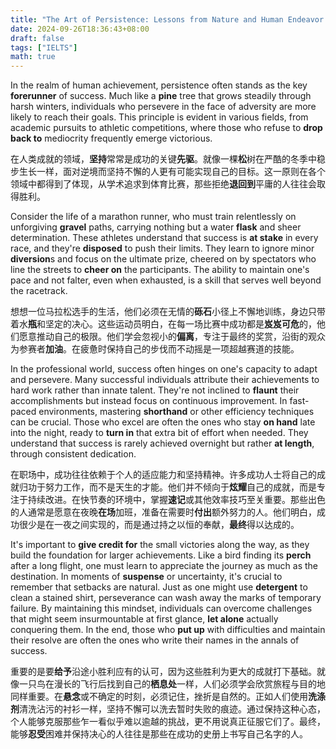 ```yaml
---
title: "The Art of Persistence: Lessons from Nature and Human Endeavor 坚持的艺术：自然与人类努力的启示"
date: 2024-09-26T18:36:43+08:00
draft: false
tags: ["IELTS"]
math: true
---
```


In the realm of human achievement, persistence often stands as the key **forerunner** of success. Much like a **pine** tree that grows steadily through harsh winters, individuals who  persevere in the face of adversity are more likely to reach their goals. This principle is evident in various fields, from academic pursuits to  athletic competitions, where those who refuse to **drop back to** mediocrity frequently emerge victorious.

在人类成就的领域，**坚持**常常是成功的关键**先驱**。就像一棵**松**树在严酷的冬季中稳步生长一样，面对逆境而坚持不懈的人更有可能实现自己的目标。这一原则在各个领域中都得到了体现，从学术追求到体育比赛，那些拒绝**退回到**平庸的人往往会取得胜利。

Consider the life of a marathon runner, who must train relentlessly on unforgiving **gravel** paths, carrying nothing but a water **flask** and sheer determination. These athletes understand that success is **at stake** in every race, and they're **disposed** to push their limits. They learn to ignore minor **diversion**s and focus on the ultimate prize, cheered on by spectators who line the streets to **cheer on** the participants. The ability to maintain one's pace and not falter,  even when exhausted, is a skill that serves well beyond the racetrack.

想想一位马拉松选手的生活，他们必须在无情的**砾石**小径上不懈地训练，身边只带着水**瓶**和坚定的决心。这些运动员明白，在每一场比赛中成功都是**岌岌可危**的，他们愿意推动自己的极限。他们学会忽视小的**偏离**，专注于最终的奖赏，沿街的观众为参赛者**加油**。在疲惫时保持自己的步伐而不动摇是一项超越赛道的技能。

In the professional world, success often hinges on one's capacity to  adapt and persevere. Many successful individuals attribute their  achievements to hard work rather than innate talent. They're not  inclined to **flaunt** their accomplishments but instead focus on continuous improvement. In fast-paced environments, mastering **shorthand** or other efficiency techniques can be crucial. Those who excel are often the ones who stay **on hand** late into the night, ready to **turn in** that extra bit of effort when needed. They understand that success is rarely achieved overnight but rather **at length**, through consistent dedication.

在职场中，成功往往依赖于个人的适应能力和坚持精神。许多成功人士将自己的成就归功于努力工作，而不是天生的才能。他们并不倾向于**炫耀**自己的成就，而是专注于持续改进。在快节奏的环境中，掌握**速记**或其他效率技巧至关重要。那些出色的人通常是愿意在夜晚**在场**加班，准备在需要时**付出**额外努力的人。他们明白，成功很少是在一夜之间实现的，而是通过持之以恒的奉献，**最终**得以达成的。

It's important to **give credit for** the small victories along the way, as they build the foundation for larger achievements. Like a bird finding its **perch** after a long flight, one must learn to appreciate the journey as much as the destination. In moments of **suspense** or uncertainty, it's crucial to remember that setbacks are natural. Just as one might use **detergent** to clean a stained shirt, perseverance can wash away the marks of  temporary failure. By maintaining this mindset, individuals can overcome challenges that might seem insurmountable at first glance, **let alone** actually conquering them. In the end, those who **put up** with difficulties and maintain their resolve are often the ones who write their names in the annals of success.

重要的是要**给予**沿途小胜利应有的认可，因为这些胜利为更大的成就打下基础。就像一只鸟在漫长的飞行后找到自己的**栖息处**一样，人们必须学会欣赏旅程与目的地同样重要。在**悬念**或不确定的时刻，必须记住，挫折是自然的。正如人们使用**洗涤剂**清洗沾污的衬衫一样，坚持不懈可以洗去暂时失败的痕迹。通过保持这种心态，个人能够克服那些乍一看似乎难以逾越的挑战，更不用说真正征服它们了。最终，能够**忍受**困难并保持决心的人往往是那些在成功的史册上书写自己名字的人。
